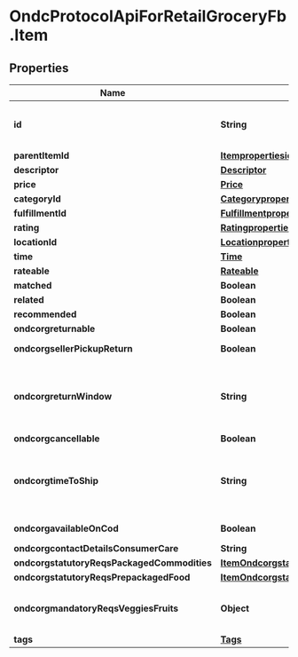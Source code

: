 # OndcProtocolApiForRetailGroceryFb.Item

## Properties
Name | Type | Description | Notes
------------ | ------------- | ------------- | -------------
**id** | **String** | This is the most unique identifier of a service item. An example of an Item ID could be the SKU of a product. | 
**parentItemId** | [**Itempropertiesid**](Itempropertiesid.md) |  | [optional] 
**descriptor** | [**Descriptor**](Descriptor.md) |  | 
**price** | [**Price**](Price.md) |  | 
**categoryId** | [**Categorypropertiesid**](Categorypropertiesid.md) |  | 
**fulfillmentId** | [**Fulfillmentpropertiesid**](Fulfillmentpropertiesid.md) |  | 
**rating** | [**Ratingpropertiesvalue**](Ratingpropertiesvalue.md) |  | [optional] 
**locationId** | [**Locationpropertiesid**](Locationpropertiesid.md) |  | 
**time** | [**Time**](Time.md) |  | [optional] 
**rateable** | [**Rateable**](Rateable.md) |  | [optional] 
**matched** | **Boolean** |  | 
**related** | **Boolean** |  | [optional] 
**recommended** | **Boolean** |  | [optional] 
**ondcorgreturnable** | **Boolean** | whether the item is returnable | 
**ondcorgsellerPickupReturn** | **Boolean** | in case of return, whether the item should be picked up by seller | 
**ondcorgreturnWindow** | **String** | return window for the item in ISO8601 durations format e.g. &#x27;PT24H&#x27; indicates 24 hour return window. Mandatory if \&quot;@ondc/org/returnable\&quot; is \&quot;true\&quot; | 
**ondcorgcancellable** | **Boolean** | whether the item is cancellable | 
**ondcorgtimeToShip** | **String** | time from order confirmation by which item ready to ship in ISO8601 durations format (e.g. &#x27;PT30M&#x27; indicates item ready to ship in 30 mins). Mandatory for category_id \&quot;F&amp;B\&quot; | 
**ondcorgavailableOnCod** | **Boolean** | whether the catalog item is available on COD | 
**ondcorgcontactDetailsConsumerCare** | **String** | contact details for consumer care | 
**ondcorgstatutoryReqsPackagedCommodities** | [**ItemOndcorgstatutoryReqsPackagedCommodities**](ItemOndcorgstatutoryReqsPackagedCommodities.md) |  | 
**ondcorgstatutoryReqsPrepackagedFood** | [**ItemOndcorgstatutoryReqsPrepackagedFood**](ItemOndcorgstatutoryReqsPrepackagedFood.md) |  | 
**ondcorgmandatoryReqsVeggiesFruits** | **Object** | mandatory for category_id \&quot;Fruits and Vegetables\&quot; required attributes include the following - net_quantity | 
**tags** | [**Tags**](Tags.md) |  | [optional] 
